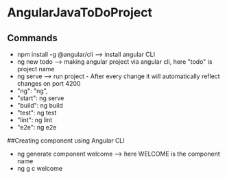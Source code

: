 # AngularJavaToDoProject
## Commands
- npm install -g @angular/cli --> install angular CLI
- ng new todo       --> making angular project via angular cli, here "todo" is project name
- ng serve          --> run project - After every change it will automatically reflect changes on port 4200
- "ng": "ng",
- "start": ng serve
- "build": ng build
- "test": ng test
- "lint": ng lint
- "e2e": ng e2e


##Creating component using Angular CLI
- ng generate component welcome  --> here WELCOME is the component name
- ng g c welcome
